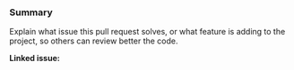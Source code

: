 ### Summary

Explain what issue this pull request solves, or what feature is 
adding to the project, so others can review better the code.

**Linked issue:** <!-- Add the link to the related linked issue (if any) -->

